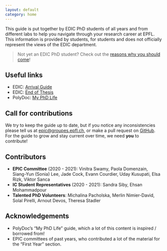 ```yaml
---
layout: default
category: home
---
```


This guide is put together by EDIC PhD students of all years and from different labs to help you navigate through your research career at EPFL. This information is provided by students, for students and does not officially represent the views of the EDIC department.

> Not yet an EDIC PhD student? Check out the [reasons why you should come](why-epfl)!

## Useful links

- EDIC: [Arrival Guide](https://www.epfl.ch/education/phd/edic-computer-and-communication-sciences/edic-computer-and-communication-sciences/edic-new-phd-students/)
- EDIC: [End of Thesis](https://www.epfl.ch/education/phd/edic-computer-and-communication-sciences/edic-computer-and-communication-sciences/edic-end-of-thesis/)
- PolyDoc: [My PhD Life](https://www.epfl.ch/campus/associations/list/polydoc/my-phd-life/)

## Call for contributions

We try to keep the guide up to date, but if you notice any inconsistencies please tell us at [epic@groupes.epfl.ch](mailto:epic@groupes.epfl.ch), or make a pull request on [GitHub](https://github.com/EPIC-guide/epic-guide.github.io). For the guide to grow and stay current over time, we need **you** to contribute!

## Contributors

- **EPIC Committee** (2020 - 2021): Vinitra Swamy, Paola Domenzain, Siang-Yun (Sonia) Lee, Jade Cock, Evann Courdier, Uday Kusupati, Elsa Rizk, Viktor Sanca
- **IC Student Representatives** (2020 - 2021): Sandra Siby, Ehsan Mohammadpour
- **Talented PhD Volunteers**: Michalina Pacholska, Merlin Nimier-David, Solal Pirelli, Arnout Devos, Theresa Stadler


## Acknowledgements

- PolyDoc’s “My PhD Life” guide, which a lot of this content is inspired / borrowed from!
- EPIC committees of past years, who contributed a lot of the material for the “First Year” section.

